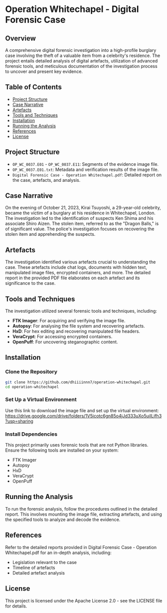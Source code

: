# Operation Whitechapel - Digital Forensic Case

## Overview

A comprehensive digital forensic investigation into a high-profile burglary case involving the theft of a valuable item from a celebrity's residence. The project entails detailed analysis of digital artefacts, utilization of advanced forensic tools, and meticulous documentation of the investigation process to uncover and present key evidence.

## Table of Contents

- [Project Structure](#project-structure)
- [Case Narrative](#case-narrative)
- [Artefacts](#artefacts)
- [Tools and Techniques](#tools-and-techniques)
- [Installation](#installation)
- [Running the Analysis](#running-the-analysis)
- [References](#references)
- [License](#license)

## Project Structure

- `OP_WC_0037.E01` - `OP_WC_0037.E11`: Segments of the evidence image file.
- `OP_WC_0037.E01.txt`: Metadata and verification results of the image file.
- `Digital Forensic Case - Operation Whitechapel.pdf`: Detailed report on the case, artefacts, and analysis.

## Case Narrative

On the evening of October 21, 2023, Kirai Tsuyoshi, a 29-year-old celebrity, became the victim of a burglary at his residence in Whitechapel, London. The investigation led to the identification of suspects Ken Shima and his associate Shiro Aizen. The stolen item, referred to as the "Dragon Balls," is of significant value. The police's investigation focuses on recovering the stolen item and apprehending the suspects.

## Artefacts

The investigation identified various artefacts crucial to understanding the case. These artefacts include chat logs, documents with hidden text, manipulated image files, encrypted containers, and more. The detailed report in the provided PDF file elaborates on each artefact and its significance to the case.

## Tools and Techniques

The investigation utilized several forensic tools and techniques, including:
- **FTK Imager**: For acquiring and verifying the image file.
- **Autopsy**: For analysing the file system and recovering artefacts.
- **HxD**: For hex editing and recovering manipulated file headers.
- **VeraCrypt**: For accessing encrypted containers.
- **OpenPuff**: For uncovering steganographic content.

## Installation

### Clone the Repository

   ```bash
   git clone https://github.com/dhiiiinnn7/operation-whitechapel.git
   cd operation-whitechapel
```

### Set Up a Virtual Environment

Use this link to download the image file and set up the virtual environment: https://drive.google.com/drive/folders/1V5icotc6gn85o4jJd333uXo5uiILjfh3?usp=sharing

### Install Dependencies

This project primarily uses forensic tools that are not Python libraries. Ensure the following tools are installed on your system:

- FTK Imager
- Autopsy
- HxD
- VeraCrypt
- OpenPuff

## Running the Analysis

To run the forensic analysis, follow the procedures outlined in the detailed report. This involves mounting the image file, extracting artefacts, and using the specified tools to analyze and decode the evidence.

## References

Refer to the detailed reports provided in Digital Forensic Case - Operation Whitechapel.pdf for an in-depth analysis, including:

- Legislation relevant to the case
- Timeline of artefacts
- Detailed artefact analysis

## License
This project is licensed under the Apache License 2.0 - see the LICENSE file for details.
